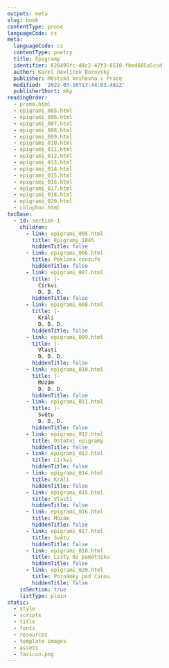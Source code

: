 ```yaml
---
outputs: meta
slug: book
contentType: prose
languageCode: cs
meta:
  languageCode: cs
  contentType: poetry
  title: Epigramy
  identifier: 626495fc-d4c2-47f3-8510-fbed605a5ccd
  author: Karel Havlíček Borovský
  publisher: Městská knihovna v Praze
  modified: '2022-03-10T13:44:03.482Z'
  publisherShort: mkp
readingOrder:
  - promo.html
  - epigrami_005.html
  - epigrami_006.html
  - epigrami_007.html
  - epigrami_008.html
  - epigrami_009.html
  - epigrami_010.html
  - epigrami_011.html
  - epigrami_012.html
  - epigrami_013.html
  - epigrami_014.html
  - epigrami_015.html
  - epigrami_016.html
  - epigrami_017.html
  - epigrami_018.html
  - epigrami_020.html
  - colophon.html
tocBase:
  - id: section-1
    children:
      - link: epigrami_005.html
        title: Epigramy 1845
        hiddenTitle: false
      - link: epigrami_006.html
        title: Poklona cenzuře
        hiddenTitle: false
      - link: epigrami_007.html
        title: |-
          Církvi
          D. D. D.
        hiddenTitle: false
      - link: epigrami_008.html
        title: |-
          Králi
          D. D. D.
        hiddenTitle: false
      - link: epigrami_009.html
        title: |-
          Vlasti
          D. D. D.
        hiddenTitle: false
      - link: epigrami_010.html
        title: |-
          Múzám
          D. D. D.
        hiddenTitle: false
      - link: epigrami_011.html
        title: |-
          Světu
          D. D. D.
        hiddenTitle: false
      - link: epigrami_012.html
        title: Ostatní epigramy
        hiddenTitle: false
      - link: epigrami_013.html
        title: Církvi
        hiddenTitle: false
      - link: epigrami_014.html
        title: Králi
        hiddenTitle: false
      - link: epigrami_015.html
        title: Vlasti
        hiddenTitle: false
      - link: epigrami_016.html
        title: Múzám
        hiddenTitle: false
      - link: epigrami_017.html
        title: Světu
        hiddenTitle: false
      - link: epigrami_018.html
        title: Listy do památníku
        hiddenTitle: false
      - link: epigrami_020.html
        title: Poznámky pod čarou
        hiddenTitle: false
    isSection: true
    listType: plain
static:
  - style
  - scripts
  - title
  - fonts
  - resources
  - template-images
  - assets
  - favicon.png
---
```


